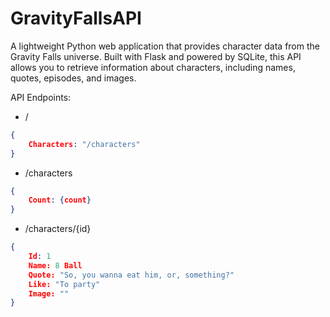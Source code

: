 # GravityFallsAPI
A lightweight Python web application that provides character data from the Gravity Falls universe. Built with Flask and powered by SQLite, this API allows you to retrieve information about characters, including names, quotes, episodes, and images.

API Endpoints:

- /
```json
{
    Characters: "/characters"
}
```


- /characters

```json
{
    Count: {count}
}
```

- /characters/{id}

```json
{
    Id: 1
    Name: 8 Ball
    Quote: "So, you wanna eat him, or, something?"
    Like: "To party"
    Image: ""
}
```
